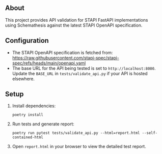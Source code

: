 ## About

This project provides API validation for STAPI FastAPI implementations using Schemathesis against the latest STAPI OpenAPI specification.

## Configuration

- The STAPI OpenAPI specification is fetched from: https://raw.githubusercontent.com/stapi-spec/stapi-spec/refs/heads/main/openapi.yaml
- The base URL for the API being tested is set to `http://localhost:8000`. Update the `BASE_URL` in `tests/validate_api.py` if your API is hosted elsewhere.

## Setup

1. Install dependencies:
   ```
   poetry install
   ```

2. Run tests and generate report:
   ```
   poetry run pytest tests/validate_api.py --html=report.html --self-contained-html
   ```

3. Open `report.html` in your browser to view the detailed test report.


